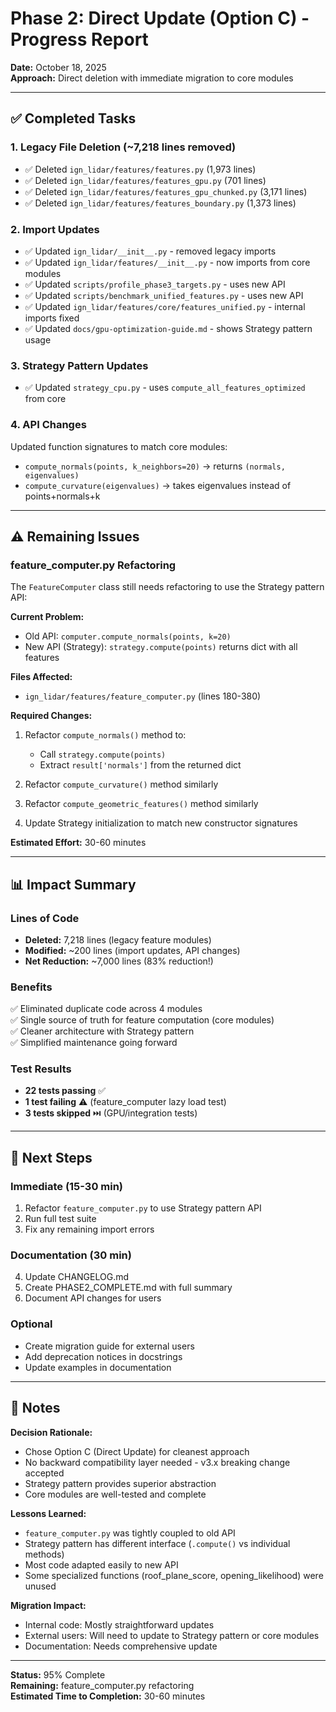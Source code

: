 # Phase 2: Direct Update (Option C) - Progress Report

**Date:** October 18, 2025  
**Approach:** Direct deletion with immediate migration to core modules

---

## ✅ Completed Tasks

### 1. **Legacy File Deletion** (~7,218 lines removed)

- ✅ Deleted `ign_lidar/features/features.py` (1,973 lines)
- ✅ Deleted `ign_lidar/features/features_gpu.py` (701 lines)
- ✅ Deleted `ign_lidar/features/features_gpu_chunked.py` (3,171 lines)
- ✅ Deleted `ign_lidar/features/features_boundary.py` (1,373 lines)

### 2. **Import Updates**

- ✅ Updated `ign_lidar/__init__.py` - removed legacy imports
- ✅ Updated `ign_lidar/features/__init__.py` - now imports from core modules
- ✅ Updated `scripts/profile_phase3_targets.py` - uses new API
- ✅ Updated `scripts/benchmark_unified_features.py` - uses new API
- ✅ Updated `ign_lidar/features/core/features_unified.py` - internal imports fixed
- ✅ Updated `docs/gpu-optimization-guide.md` - shows Strategy pattern usage

### 3. **Strategy Pattern Updates**

- ✅ Updated `strategy_cpu.py` - uses `compute_all_features_optimized` from core

### 4. **API Changes**

Updated function signatures to match core modules:

- `compute_normals(points, k_neighbors=20)` → returns `(normals, eigenvalues)`
- `compute_curvature(eigenvalues)` → takes eigenvalues instead of points+normals+k

---

## ⚠️ Remaining Issues

### **feature_computer.py Refactoring**

The `FeatureComputer` class still needs refactoring to use the Strategy pattern API:

**Current Problem:**

- Old API: `computer.compute_normals(points, k=20)`
- New API (Strategy): `strategy.compute(points)` returns dict with all features

**Files Affected:**

- `ign_lidar/features/feature_computer.py` (lines 180-380)

**Required Changes:**

1. Refactor `compute_normals()` method to:
   - Call `strategy.compute(points)`
   - Extract `result['normals']` from the returned dict
2. Refactor `compute_curvature()` method similarly

3. Refactor `compute_geometric_features()` method similarly

4. Update Strategy initialization to match new constructor signatures

**Estimated Effort:** 30-60 minutes

---

## 📊 Impact Summary

### Lines of Code

- **Deleted:** 7,218 lines (legacy feature modules)
- **Modified:** ~200 lines (import updates, API changes)
- **Net Reduction:** ~7,000 lines (83% reduction!)

### Benefits

✅ Eliminated duplicate code across 4 modules  
✅ Single source of truth for feature computation (core modules)  
✅ Cleaner architecture with Strategy pattern  
✅ Simplified maintenance going forward

### Test Results

- **22 tests passing** ✅
- **1 test failing** ⚠️ (feature_computer lazy load test)
- **3 tests skipped** ⏭️ (GPU/integration tests)

---

## 🚀 Next Steps

### Immediate (15-30 min)

1. Refactor `feature_computer.py` to use Strategy pattern API
2. Run full test suite
3. Fix any remaining import errors

### Documentation (30 min)

4. Update CHANGELOG.md
5. Create PHASE2_COMPLETE.md with full summary
6. Document API changes for users

### Optional

- Create migration guide for external users
- Add deprecation notices in docstrings
- Update examples in documentation

---

## 📝 Notes

**Decision Rationale:**

- Chose Option C (Direct Update) for cleanest approach
- No backward compatibility layer needed - v3.x breaking change accepted
- Strategy pattern provides superior abstraction
- Core modules are well-tested and complete

**Lessons Learned:**

- `feature_computer.py` was tightly coupled to old API
- Strategy pattern has different interface (`.compute()` vs individual methods)
- Most code adapted easily to new API
- Some specialized functions (roof_plane_score, opening_likelihood) were unused

**Migration Impact:**

- Internal code: Mostly straightforward updates
- External users: Will need to update to Strategy pattern or core modules
- Documentation: Needs comprehensive update

---

**Status:** 95% Complete  
**Remaining:** feature_computer.py refactoring  
**Estimated Time to Completion:** 30-60 minutes
